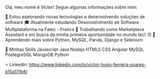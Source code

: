 Olá, meu nome é Victor!
Segue algumas informações sobre mim: 

🤔 Estou explorando novas tecnologias e desenvolvendo soluções de software
🎓 Atualmente estudando Desenvolvimento de Software Multiplataforma na Fatec - Franca
💼 Trabalhando como Marketplace Assistant e em busca da minha primeira oportunidade no mundo tec! :D
🌱 Aprendendo mais sobre Python, MySQL, Panda, Django e Selenium

🚀 Minhas Skills
Javascript Java Nodejs HTML5 CSS Angular MySQL PostegreSQL MongoDB Python

⭐ Linkedin: https://www.linkedin.com/in/victor-hugo-ferreira-soares-b15a511b8/
